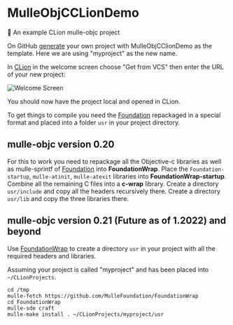 # MulleObjCCLionDemo

🦁 An example CLion mulle-objc project 

On GitHub [generate](https://github.com/mulle-kybernetik-tv/MulleObjCCLionDemo/generate) your own project with MulleObjCClionDemo as the template. Here we are using "myproject" as the new name.

In [CLion](//www.jetbrains.com/clion/) in the welcome screen choose "Get from VCS" then enter the URL of your new project:

![Welcome Screen](https://user-images.githubusercontent.com/38703833/151197505-1bae347b-773d-45b2-bcf2-747827c422b5.png)

You should now have the project local and opened in CLion.

To get things to compile you need the [Foundation](//github.com/MulleFoundation/Foundation) repackaged in a special format and placed
into a folder `usr` in your project directory.

## mulle-objc version 0.20

For this to work you need to repackage all the Objective-c libraries as well as mulle-sprintf of [Foundation](//github.com/MulleFoundation/Foundation) into 
**FoundationWrap**. Place the `Foundation-startup`, `mulle-atinit`, `mulle-atexit` libraries into **FoundationWrap-startup**. Combine all the remaining
C files into a **c-wrap** library. Create a directory `usr/include` and copy all the headers recursively there. Create a directory `usr/lib` and copy the three
libraries there.


## mulle-objc version 0.21 (Future as of 1.2022) and beyond

Use [FoundationWrap](//github.com/MulleFoundation/FoundationWrap) to create a directory `usr` in your project with 
all the required headers and libraries.

Assuming your project is called "myproject" and has been placed into `~/CLionProjects`.

```
cd /tmp
mulle-fetch https://github.com/MulleFoundation/FoundationWrap
cd FoundationWrap
mulle-sde craft
mulle-make install . ~/CLionProjects/myproject/usr
```
